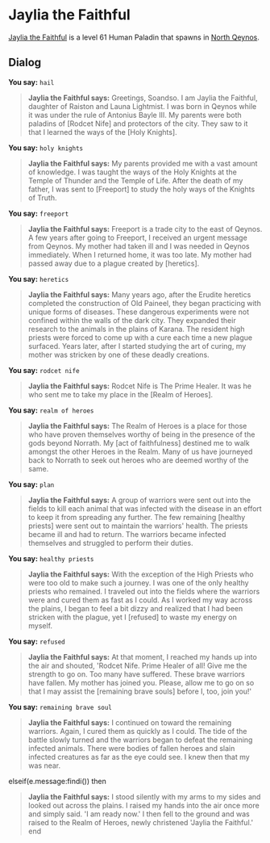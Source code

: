 # Jaylia the Faithful



[Jaylia the Faithful](/npc/2053) is a level 61 Human Paladin that spawns in [North Qeynos](/zone/2).



## Dialog

**You say:** `hail`



>**Jaylia the Faithful says:** Greetings, Soandso. I am Jaylia the Faithful, daughter of Raiston and Launa Lightmist.  I was born in Qeynos while it was under the rule of Antonius Bayle III.  My parents were both paladins of [Rodcet Nife] and protectors of the city.  They saw to it that I learned the ways of the [Holy Knights].

**You say:** `holy knights`



>**Jaylia the Faithful says:** My parents provided me with a vast amount of knowledge.  I was taught the ways of the Holy Knights at the Temple of Thunder and the Temple of Life.  After the death of my father, I was sent to [Freeport] to study the holy ways of the Knights of Truth.

**You say:** `freeport`



>**Jaylia the Faithful says:** Freeport is a trade city to the east of Qeynos.  A few years after going to Freeport, I received an urgent message from Qeynos.  My mother had taken ill and I was needed in Qeynos immediately.  When I returned home, it was too late.  My mother had passed away due to a plague created by [heretics].

**You say:** `heretics`



>**Jaylia the Faithful says:** Many years ago, after the Erudite heretics completed the construction of Old Paineel, they began practicing with unique forms of diseases.  These dangerous experiments were not confined within the walls of the dark city.  They expanded their research to the animals in the plains of Karana.  The resident high priests were forced to come up with a cure each time a new plague surfaced.  Years later,  after I started studying the art of curing, my mother was stricken by one of these deadly creations.

**You say:** `rodcet nife`



>**Jaylia the Faithful says:** Rodcet Nife is The Prime Healer.  It was he who sent me to take my place in the [Realm of Heroes].

**You say:** `realm of heroes`



>**Jaylia the Faithful says:** The Realm of Heroes is a place for those who have proven themselves worthy of being in the presence of the gods beyond Norrath.  My [act of faithfulness] destined me to walk amongst the other Heroes in the Realm.  Many of us have journeyed back to Norrath to seek out heroes who are deemed worthy of the same.

**You say:** `plan`



>**Jaylia the Faithful says:** A group of warriors were sent out into the fields to kill each animal that was infected with the disease in an effort to keep it from spreading any further.  The few remaining [healthy priests] were sent out to maintain the warriors' health.  The priests became ill and had to return.  The warriors became infected themselves and struggled to perform their duties.

**You say:** `healthy priests`



>**Jaylia the Faithful says:** With the exception of the High Priests who were too old to make such a journey. I was one of the only healthy priests who remained.  I traveled out into the fields where the warriors were and cured them as fast as I could.  As I worked my way across the plains, I began to feel a bit dizzy and realized that I had been stricken with the plague, yet I [refused] to waste my energy on myself.

**You say:** `refused`



>**Jaylia the Faithful says:** At that moment, I reached my hands up into the air and shouted, 'Rodcet Nife. Prime Healer of all!  Give me the strength to go on.  Too many have suffered.  These brave warriors have fallen.  My mother has joined you.  Please, allow me to go on so that I may assist the [remaining brave souls] before I, too, join you!'

**You say:** `remaining brave soul`



>**Jaylia the Faithful says:** I continued on toward the remaining warriors.  Again, I cured them as quickly as I could. The tide of the battle slowly turned and the warriors began to defeat the remaining infected animals. There were bodies of fallen heroes and slain infected creatures as far as the eye could see.  I knew then that my  was near.

elseif(e.message:findi()) then


>**Jaylia the Faithful says:** I stood silently with my arms to my sides and looked out across the plains.  I raised my hands into the air once more and simply said. 'I am ready now.'  I then fell to the ground and was raised to the Realm of Heroes, newly christened 'Jaylia the Faithful.'
end
